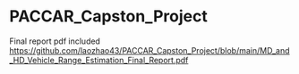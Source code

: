 # PACCAR_Capston_Project
Final report pdf included
https://github.com/laozhao43/PACCAR_Capston_Project/blob/main/MD_and_HD_Vehicle_Range_Estimation_Final_Report.pdf
